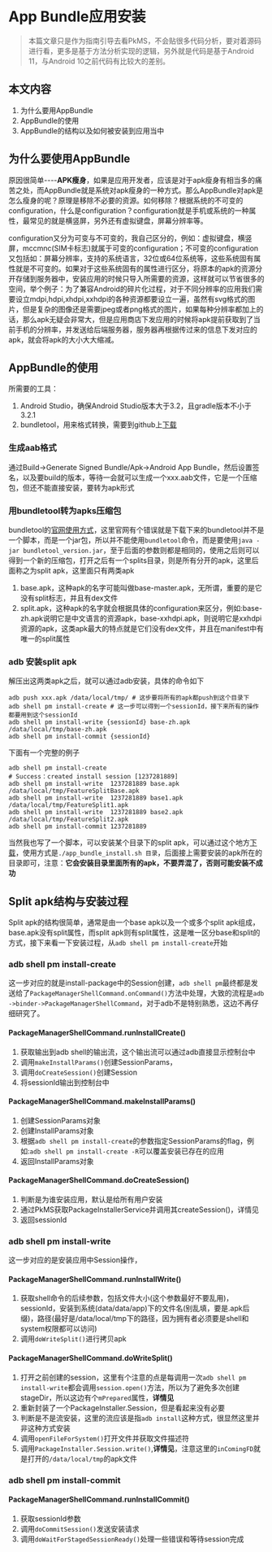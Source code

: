 # App Bundle应用安装

> 本篇文章只是作为指南引导去看PkMS，不会贴很多代码分析，要对着源码进行看，更多是基于方法分析实现的逻辑，另外就是代码是基于Android 11，与Android 10之前代码有比较大的差别。

## 本文内容

1. 为什么要用AppBundle
2. AppBundle的使用
3. AppBundle的结构以及如何被安装到应用当中

## 为什么要使用AppBundle

原因很简单----**APK瘦身**，如果是应用开发者，应该是对于apk瘦身有相当多的痛苦之处，而AppBundle就是系统对apk瘦身的一种方式。那么AppBundle对apk是怎么瘦身的呢？原理是移除不必要的资源。如何移除？根据系统的不可变的configuration，什么是configuration？configuration就是手机或系统的一种属性，最常见的就是横竖屏，另外还有虚拟键盘，屏幕分辨率等。

configuration又分为可变与不可变的，我自己区分的，例如：虚拟键盘，横竖屏，mccmnc(SIM卡标志)就属于可变的configuration；不可变的configuration又包括如：屏幕分辨率，支持的系统语言，32位或64位系统等，这些系统固有属性就是不可变的。如果对于这些系统固有的属性进行区分，将原本的apk的资源分开存储到服务器中，安装应用的时候只导入所需要的资源，这样就可以节省很多的空间，举个例子：为了兼容Android的碎片化过程，对于不同分辨率的应用我们需要设立mdpi,hdpi,xhdpi,xxhdpi的各种资源都要设立一遍，虽然有svg格式的图片，但是复杂的图像还是需要jpeg或者png格式的图片，如果每种分辨率都加上的话，那么apk无疑会非常大，但是应用商店下发应用的时候将apk提前获取到了当前手机的分辨率，并发送给后端服务器，服务器再根据传过来的信息下发对应的apk，就会将apk的大小大大缩减。

## AppBundle的使用

所需要的工具：

1. Android Studio，确保Android Studio版本大于3.2，且gradle版本不小于3.2.1
2. bundletool，用来格式转换，需要到github上[下载](https://github.com/google/bundletool/releases)

### 生成aab格式

通过Build->Generate Signed Bundle/Apk->Android App Bundle，然后设置签名，以及要build的版本，等待一会就可以生成一个xxx.aab文件，它是一个压缩包，但还不能直接安装，要转为apk形式

### 用bundletool转为apks压缩包

bundletool的[官网使用方式](https://developer.android.google.cn/studio/command-line/bundletool)，这里官网有个错误就是下载下来的bundletool并不是一个脚本，而是一个jar包，所以并不能使用`bundletool`命令，而是要使用`java -jar bundletool_version.jar`，至于后面的参数则都是相同的，使用之后则可以得到一个新的压缩包，打开之后有一个splits目录，则是所有分开的apk，这里后面称之为split apk，这里面只有两类apk

1. base.apk，这种apk的名字可能叫做base-master.apk，无所谓，重要的是它没有split标志，并且有dex文件
2. split.apk，这种apk的名字就会根据具体的configuration来区分，例如:base-zh.apk说明它是中文语言的资源apk，base-xxhdpi.apk，则说明它是xxhdpi资源的apk，这类apk最大的特点就是它们没有dex文件，并且在manifest中有唯一的split属性

### adb 安装split apk

解压出这两类apk之后，就可以通过adb安装，具体的命令如下

```shel
adb push xxx.apk /data/local/tmp/ # 这步要将所有的apk都push到这个目录下
adb shell pm install-create # 这一步可以得到一个sessionId，接下来所有的操作都要用到这个sessionId
adb shell pm install-write {sessionId} base-zh.apk /data/local/tmp/base-zh.apk
adb shell pm install-commit {sessionId}
```

下面有一个完整的例子

```shell
adb shell pm install-create
# Success：created install session [1237281889]
adb shell pm install-write  1237281889 base.apk /data/local/tmp/FeatureSplitBase.apk
adb shell pm install-write  1237281889 base1.apk /data/local/tmp/FeatureSplit1.apk
adb shell pm install-write  1237281889 base2.apk /data/local/tmp/FeatureSplit2.apk
adb shell pm install-commit 1237281889
```

当然我也写了一个脚本，可以安装某个目录下的split apk，可以通过这个地方[下载](https://github.com/TeenagerPeng/aosp-analyze/blob/main/android-R/pkms/install-package/app-bundle/app_bundle_install.sh)，使用方式是`./app_bundle_install.sh 目录`，后面接上需要安装的apk所在的目录即可，注意：**它会安装目录里面所有的apk，不要弄混了，否则可能安装不成功**

## Split apk结构与安装过程

Split apk的结构很简单，通常是由一个base apk以及一个或多个split apk组成，base.apk没有split属性，而split apk则有split属性，这是唯一区分base和split的方式，接下来看一下安装过程，从`adb shell pm install-create`开始

### adb shell pm install-create

这一步对应的就是install-package中的Session创建，`adb shell pm`最终都是发送给了`PackageManagerShellCommand.onCommand()`方法中处理，大致的流程是`adb ->binder->PackageManagerShellCommand`，对于adb不是特别熟悉，这边不再仔细研究了。

#### PackageManagerShellCommand.runInstallCreate()

1. 获取输出到adb shell的输出流，这个输出流可以通过adb直接显示控制台中
2. 调用`makeInstallParams()`创建SessionParams，
3. 调用`doCreateSession()`创建Session
4. 将sessionId输出到控制台中

#### PackageManagerShellCommand.makeInstallParams()

1. 创建SessionParams对象
2. 创建InstallParams对象
3. 根据`adb shell pm install-create`的参数指定SessionParams的flag，例如:`adb shell pm install-create -R`可以覆盖安装已存在的应用
4. 返回InstallParams对象

#### PackageManagerShellCommand.doCreateSession()

1. 判断是为谁安装应用，默认是给所有用户安装
2. 通过PkMS获取PackageInstallerService并调用其createSession()，详情见
3. 返回sessionId

### adb shell pm install-write

这一步对应的是安装应用中Session操作，

#### PackageManagerShellCommand.runInstallWrite()

1. 获取shell命令的后续参数，包括文件大小(这个参数最好不要乱用)，sessionId，安装到系统(data/data/app)下的文件名(别乱填，要是.apk后缀)，路径(最好是/data/local/tmp下的路径，因为拥有者必须要是shell和system权限都可以访问)
2. 调用`doWriteSplit()`进行拷贝apk

#### PackageManagerShellCommand.doWriteSplit()

1. 打开之前创建的session，这里有个注意的点是每调用一次`adb shell pm install-write`都会调用`session.open()`方法，所以为了避免多次创建stageDir，所以这边有个`mPrepared`属性，**详情见**
2. 重新封装了一个PackageInstaller.Session，但是看起来没有必要
3. 判断是不是流安装，这里的流应该是指`adb install`这种方式，很显然这里并非这种方式安装
4. 调用`openFileForSystem()`打开文件并获取文件描述符
5. 调用`PackageInstaller.Session.write()`,**详情见**，注意这里的`inComingFD`就是打开的`/data/local/tmp`的apk文件

### adb shell pm install-commit

#### PackageManagerShellCommand.runInstallCommit()

1. 获取sessionId参数
2. 调用`doCommitSession()`发送安装请求
3. 调用`doWaitForStagedSessionReady()`处理一些错误和等待session完成



